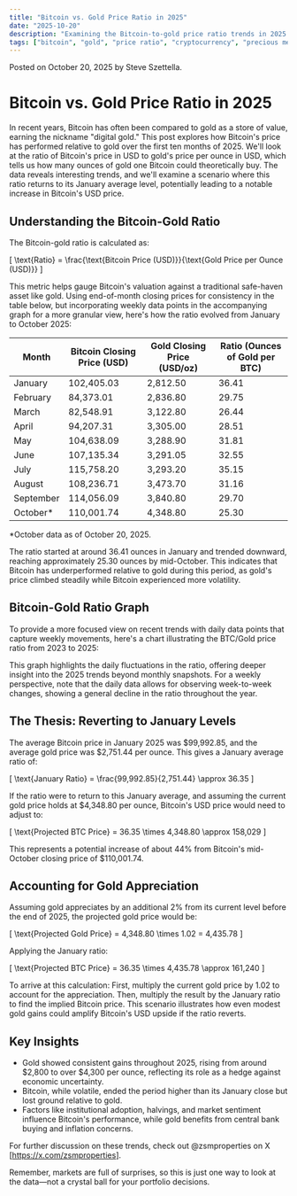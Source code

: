 ```yaml
---
title: "Bitcoin vs. Gold Price Ratio in 2025"
date: "2025-10-20"
description: "Examining the Bitcoin-to-gold price ratio trends in 2025 and potential USD price implications if the ratio reverts to early-year levels."
tags: ["bitcoin", "gold", "price ratio", "cryptocurrency", "precious metals"]
---
```


Posted on October 20, 2025 by Steve Szettella.

# Bitcoin vs. Gold Price Ratio in 2025

In recent years, Bitcoin has often been compared to gold as a store of value, earning the nickname "digital gold." This post explores how Bitcoin's price has performed relative to gold over the first ten months of 2025. We'll look at the ratio of Bitcoin's price in USD to gold's price per ounce in USD, which tells us how many ounces of gold one Bitcoin could theoretically buy. The data reveals interesting trends, and we'll examine a scenario where this ratio returns to its January average level, potentially leading to a notable increase in Bitcoin's USD price.

## Understanding the Bitcoin-Gold Ratio

The Bitcoin-gold ratio is calculated as:

\[ \text{Ratio} = \frac{\text{Bitcoin Price (USD)}}{\text{Gold Price per Ounce (USD)}} \]

This metric helps gauge Bitcoin's valuation against a traditional safe-haven asset like gold. Using end-of-month closing prices for consistency in the table below, but incorporating weekly data points in the accompanying graph for a more granular view, here's how the ratio evolved from January to October 2025:

| Month      | Bitcoin Closing Price (USD) | Gold Closing Price (USD/oz) | Ratio (Ounces of Gold per BTC) |
|------------|-----------------------------|-----------------------------|--------------------------------|
| January   | 102,405.03 | 2,812.50 | 36.41 |
| February  | 84,373.01 | 2,836.80 | 29.75 |
| March     | 82,548.91 | 3,122.80 | 26.44 |
| April     | 94,207.31 | 3,305.00 | 28.51 |
| May       | 104,638.09 | 3,288.90 | 31.81 |
| June      | 107,135.34 | 3,291.05 | 32.55 |
| July      | 115,758.20 | 3,293.20 | 35.15 |
| August    | 108,236.71 | 3,473.70 | 31.16 |
| September | 114,056.09 | 3,840.80 | 29.70 |
| October*  | 110,001.74 | 4,348.80 | 25.30 |

*October data as of October 20, 2025.

The ratio started at around 36.41 ounces in January and trended downward, reaching approximately 25.30 ounces by mid-October. This indicates that Bitcoin has underperformed relative to gold during this period, as gold's price climbed steadily while Bitcoin experienced more volatility.

## Bitcoin-Gold Ratio Graph

To provide a more focused view on recent trends with daily data points that capture weekly movements, here's a chart illustrating the BTC/Gold price ratio from 2023 to 2025:




This graph highlights the daily fluctuations in the ratio, offering deeper insight into the 2025 trends beyond monthly snapshots. For a weekly perspective, note that the daily data allows for observing week-to-week changes, showing a general decline in the ratio throughout the year.

## The Thesis: Reverting to January Levels

The average Bitcoin price in January 2025 was $99,992.85, and the average gold price was $2,751.44 per ounce. This gives a January average ratio of:

\[ \text{January Ratio} = \frac{99,992.85}{2,751.44} \approx 36.35 \]

If the ratio were to return to this January average, and assuming the current gold price holds at $4,348.80 per ounce, Bitcoin's USD price would need to adjust to:

\[ \text{Projected BTC Price} = 36.35 \times 4,348.80 \approx 158,029 \]

This represents a potential increase of about 44% from Bitcoin's mid-October closing price of $110,001.74.

## Accounting for Gold Appreciation

Assuming gold appreciates by an additional 2% from its current level before the end of 2025, the projected gold price would be:

\[ \text{Projected Gold Price} = 4,348.80 \times 1.02 = 4,435.78 \]

Applying the January ratio:

\[ \text{Projected BTC Price} = 36.35 \times 4,435.78 \approx 161,240 \]

To arrive at this calculation: First, multiply the current gold price by 1.02 to account for the appreciation. Then, multiply the result by the January ratio to find the implied Bitcoin price. This scenario illustrates how even modest gold gains could amplify Bitcoin's USD upside if the ratio reverts.

## Key Insights

- Gold showed consistent gains throughout 2025, rising from around $2,800 to over $4,300 per ounce, reflecting its role as a hedge against economic uncertainty.
- Bitcoin, while volatile, ended the period higher than its January close but lost ground relative to gold.
- Factors like institutional adoption, halvings, and market sentiment influence Bitcoin's performance, while gold benefits from central bank buying and inflation concerns.

For further discussion on these trends, check out @zsmproperties on X [https://x.com/zsmproperties].

Remember, markets are full of surprises, so this is just one way to look at the data—not a crystal ball for your portfolio decisions.